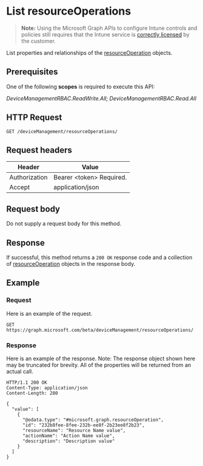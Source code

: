 ﻿# List resourceOperations

> **Note:** Using the Microsoft Graph APIs to configure Intune controls and policies still requires that the Intune service is [correctly licensed](https://go.microsoft.com/fwlink/?linkid=839381) by the customer.

List properties and relationships of the [resourceOperation](../resources/intune_rbac_resourceoperation.md) objects.
## Prerequisites
One of the following **scopes** is required to execute this API:

*DeviceManagementRBAC.ReadWrite.All; DeviceManagementRBAC.Read.All*
## HTTP Request
<!-- {
  "blockType": "ignored"
}
-->
```http
GET /deviceManagement/resourceOperations/
```

## Request headers
|Header|Value|
|---|---|
|Authorization|Bearer &lt;token&gt; Required.|
|Accept|application/json|

## Request body
Do not supply a request body for this method.

## Response
If successful, this method returns a `200 OK` response code and a collection of [resourceOperation](../resources/intune_rbac_resourceoperation.md) objects in the response body.

## Example
### Request
Here is an example of the request.
```http
GET https://graph.microsoft.com/beta/deviceManagement/resourceOperations/
```

### Response
Here is an example of the response. Note: The response object shown here may be truncated for brevity. All of the properties will be returned from an actual call.
```http
HTTP/1.1 200 OK
Content-Type: application/json
Content-Length: 280

{
  "value": [
    {
      "@odata.type": "#microsoft.graph.resourceOperation",
      "id": "232b8fee-8fee-232b-ee8f-2b23ee8f2b23",
      "resourceName": "Resource Name value",
      "actionName": "Action Name value",
      "description": "Description value"
    }
  ]
}
```



